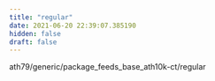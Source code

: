 ```yaml
---
title: "regular"
date: 2021-06-20 22:39:07.385190
hidden: false
draft: false
---
```


ath79/generic/package_feeds_base_ath10k-ct/regular

